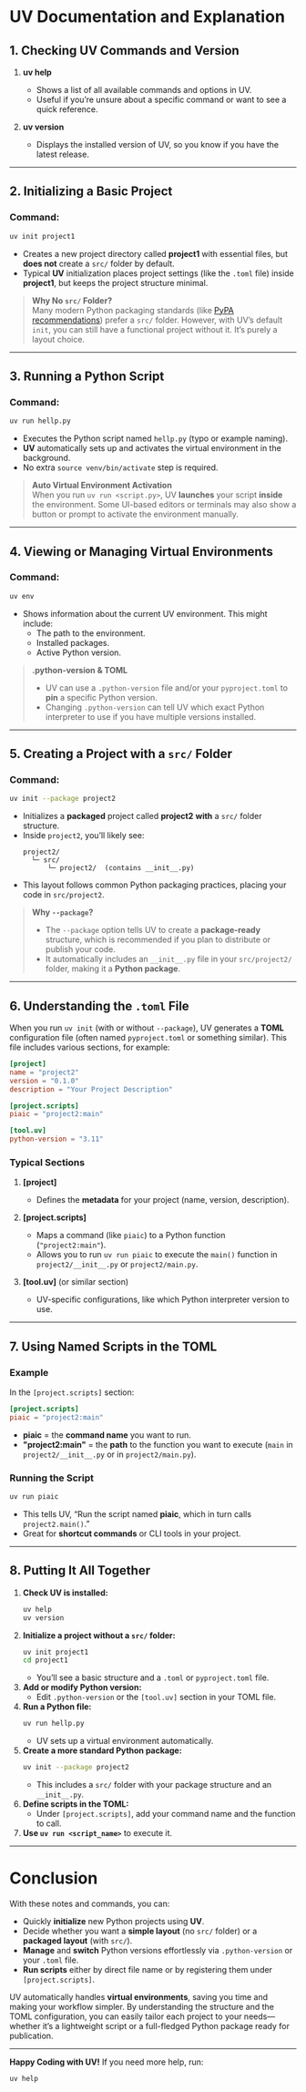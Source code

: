 # **UV Documentation and Explanation**

## 1. Checking UV Commands and Version

1. **uv help**

   - Shows a list of all available commands and options in UV.
   - Useful if you’re unsure about a specific command or want to see a quick reference.

2. **uv version**
   - Displays the installed version of UV, so you know if you have the latest release.

---

## 2. Initializing a Basic Project

### **Command:**

```bash
uv init project1
```

- Creates a new project directory called **project1** with essential files, but **does not** create a `src/` folder by default.
- Typical **UV** initialization places project settings (like the `.toml` file) inside **project1**, but keeps the project structure minimal.

> **Why No `src/` Folder?**  
> Many modern Python packaging standards (like [PyPA recommendations](https://packaging.python.org/en/latest/tutorials/packaging-projects/)) prefer a `src/` folder. However, with UV’s default `init`, you can still have a functional project without it. It’s purely a layout choice.

---

## 3. Running a Python Script

### **Command:**

```bash
uv run hellp.py
```

- Executes the Python script named `hellp.py` (typo or example naming).
- **UV** automatically sets up and activates the virtual environment in the background.
- No extra `source venv/bin/activate` step is required.

> **Auto Virtual Environment Activation**  
> When you run `uv run <script.py>`, UV **launches** your script **inside** the environment. Some UI-based editors or terminals may also show a button or prompt to activate the environment manually.

---

## 4. Viewing or Managing Virtual Environments

### **Command:**

```bash
uv env
```

- Shows information about the current UV environment. This might include:
  - The path to the environment.
  - Installed packages.
  - Active Python version.

> **.python-version & TOML**
>
> - UV can use a `.python-version` file and/or your `pyproject.toml` to **pin** a specific Python version.
> - Changing `.python-version` can tell UV which exact Python interpreter to use if you have multiple versions installed.

---

## 5. Creating a Project with a `src/` Folder

### **Command:**

```bash
uv init --package project2
```

- Initializes a **packaged** project called **project2** **with** a `src/` folder structure.
- Inside `project2`, you’ll likely see:
  ```
  project2/
    └─ src/
        └─ project2/  (contains __init__.py)
  ```
- This layout follows common Python packaging practices, placing your code in `src/project2`.

> **Why `--package`?**
>
> - The `--package` option tells UV to create a **package-ready** structure, which is recommended if you plan to distribute or publish your code.
> - It automatically includes an `__init__.py` file in your `src/project2/` folder, making it a **Python package**.

---

## 6. Understanding the `.toml` File

When you run `uv init` (with or without `--package`), UV generates a **TOML** configuration file (often named `pyproject.toml` or something similar). This file includes various sections, for example:

```toml
[project]
name = "project2"
version = "0.1.0"
description = "Your Project Description"

[project.scripts]
piaic = "project2:main"

[tool.uv]
python-version = "3.11"
```

### **Typical Sections**

1. **[project]**

   - Defines the **metadata** for your project (name, version, description).

2. **[project.scripts]**

   - Maps a command (like `piaic`) to a Python function (`"project2:main"`).
   - Allows you to run `uv run piaic` to execute the `main()` function in `project2/__init__.py` or `project2/main.py`.

3. **[tool.uv]** (or similar section)
   - UV-specific configurations, like which Python interpreter version to use.

---

## 7. Using Named Scripts in the TOML

### **Example**

In the `[project.scripts]` section:

```toml
[project.scripts]
piaic = "project2:main"
```

- **piaic** = the **command name** you want to run.
- **"project2:main"** = the **path** to the function you want to execute (`main` in `project2/__init__.py` or in `project2/main.py`).

### **Running the Script**

```bash
uv run piaic
```

- This tells UV, “Run the script named **piaic**, which in turn calls `project2.main()`.”
- Great for **shortcut commands** or CLI tools in your project.

---

## 8. Putting It All Together

1. **Check UV is installed:**
   ```bash
   uv help
   uv version
   ```
2. **Initialize a project without a `src/` folder:**
   ```bash
   uv init project1
   cd project1
   ```
   - You’ll see a basic structure and a `.toml` or `pyproject.toml` file.
3. **Add or modify Python version:**
   - Edit `.python-version` or the `[tool.uv]` section in your TOML file.
4. **Run a Python file:**
   ```bash
   uv run hellp.py
   ```
   - UV sets up a virtual environment automatically.
5. **Create a more standard Python package:**
   ```bash
   uv init --package project2
   ```
   - This includes a `src/` folder with your package structure and an `__init__.py`.
6. **Define scripts in the TOML:**
   - Under `[project.scripts]`, add your command name and the function to call.
7. **Use `uv run <script_name>`** to execute it.

---

# **Conclusion**

With these notes and commands, you can:

- Quickly **initialize** new Python projects using **UV**.
- Decide whether you want a **simple layout** (no `src/` folder) or a **packaged layout** (with `src/`).
- **Manage** and **switch** Python versions effortlessly via `.python-version` or your `.toml` file.
- **Run scripts** either by direct file name or by registering them under `[project.scripts]`.

UV automatically handles **virtual environments**, saving you time and making your workflow simpler. By understanding the structure and the TOML configuration, you can easily tailor each project to your needs—whether it’s a lightweight script or a full-fledged Python package ready for publication.

---

**Happy Coding with UV!** If you need more help, run:

```bash
uv help
```
